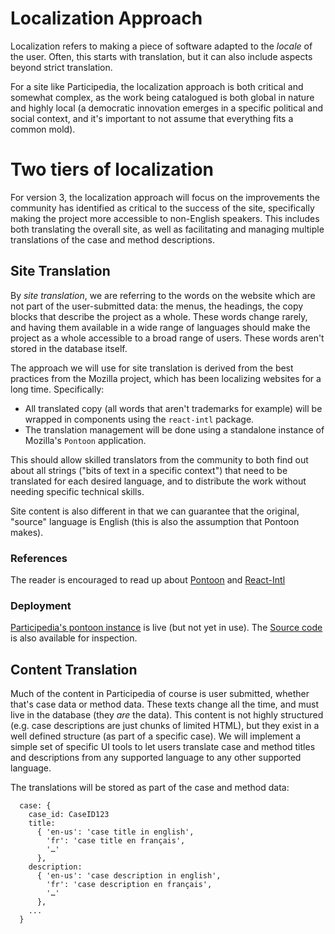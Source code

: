 # Localization Approach

Localization refers to making a piece of software adapted to the *locale* of the user.  Often, this starts with translation, but it can also include aspects beyond strict translation.

For a site like Participedia, the localization approach is both critical and somewhat complex, as the work being catalogued is both global in nature and highly local (a democratic innovation emerges in a specific political and social context, and it's important to not assume that everything fits a common mold).

# Two tiers of localization

For version 3, the localization approach will focus on the  improvements the community has identified as critical to the success of the site, specifically making the project more accessible to non-English speakers.  This includes both translating the overall site, as well as facilitating and managing multiple translations of the case and method descriptions.

## Site Translation

By *site translation*, we are referring to the words on the website which are not part of the user-submitted data: the menus, the headings, the copy blocks that describe the project as a whole.  These words change rarely, and having them available in a wide range of languages should make the project as a whole accessible to a broad range of users.  These words aren't stored in the database itself.

The approach we will use for site translation is derived from the best practices from the Mozilla project, which has been localizing websites for a long time.  Specifically:

* All translated copy (all words that aren't trademarks for example) will be wrapped in components using the `react-intl` package.
* The translation management will be done using a standalone instance of Mozilla's `Pontoon` application.

This should allow skilled translators from the community to both find out about all strings ("bits of text in a specific context") that need to be translated for each desired language, and to distribute the work without needing specific technical skills.

Site content is also different in that we can guarantee that the original, "source" language is English (this is also the assumption that Pontoon makes).

### References

The reader is encouraged to read up about [Pontoon](http://mozilla-pontoon.readthedocs.io/en/latest/)  and [React-Intl](https://github.com/yahoo/react-intl)

### Deployment

[Participedia's pontoon instance](translate.participedia.xyz) is live (but not yet in use).  The [Source code](https://github.com/participedia/pontoon) is also available for inspection.

## Content Translation

Much of the content in Participedia of course is user submitted, whether that's case data or method data.  These texts change all the time, and must live in the database (they *are* the data).  This content is not highly structured (e.g. case descriptions are just chunks of limited HTML), but they exist in a well defined structure (as part of a specific case).  We will implement a simple set of specific UI tools to let users translate case and method titles and descriptions from any supported language to any other supported language.

The translations will be stored as part of the case and method data:

```
  case: {
    case_id: CaseID123
    title:
      { 'en-us': 'case title in english',
        'fr': 'case title en français',
        '…'
      },
    description:
      { 'en-us': 'case description in english',
        'fr': 'case description en français',
        '…'
      },
    ...
  }
  ```
